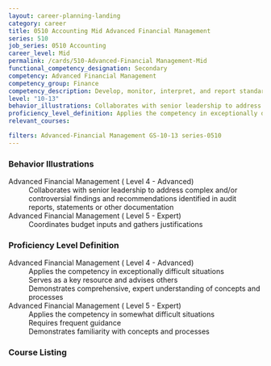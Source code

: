 ```yaml
---
layout: career-planning-landing
category: career
title: 0510 Accounting Mid Advanced Financial Management
series: 510
job_series: 0510 Accounting
career_level: Mid
permalink: /cards/510-Advanced-Financial Management-Mid
functional_competency_designation: Secondary
competency: Advanced Financial Management
competency_group: Finance
competency_description: Develop, monitor, interpret, and report standardized processes/operations to ensure transparency and compliance with financial statutory, regulatory, and leadership guidance with the intent of promoting effectiveness and accountability.
level: "10-13"
behavior_illustrations: Collaborates with senior leadership to address complex and/or controversial findings and recommendations identified in audit reports, statements or other documentation ? Coordinates budget inputs and gathers justifications
proficiency_level_definition: Applies the competency in exceptionally difficult situations ? Serves as a key resource and advises others ? Demonstrates comprehensive, expert understanding of concepts and processes ? Applies the competency in somewhat difficult situations ? Requires frequent guidance ? Demonstrates familiarity with concepts and processes
relevant_courses: 

filters: Advanced-Financial Management GS-10-13 series-0510
---
```


<div class="card-content-column behavior">
  <h3>Behavior Illustrations</h3>
  <dl><dt>Advanced Financial Management ( Level 4 - Advanced)</dt><dd>Collaborates with senior leadership to address complex and/or controversial findings and recommendations identified in audit reports, statements or other documentation</dd><dt>Advanced Financial Management ( Level 5 - Expert)</dt><dd>Coordinates budget inputs and gathers justifications</dd></dl>
</div>
<div class="card-content-column prof-level">
  <h3>Proficiency Level Definition</h3>
  <dl><dt>Advanced Financial Management ( Level 4 - Advanced)</dt><dd>Applies the competency in exceptionally difficult situations </dd><dd> Serves as a key resource and advises others </dd><dd> Demonstrates comprehensive, expert understanding of concepts and processes</dd><dt>Advanced Financial Management ( Level 5 - Expert)</dt><dd>Applies the competency in somewhat difficult situations </dd><dd> Requires frequent guidance </dd><dd> Demonstrates familiarity with concepts and processes</dd></dl>
</div>
<div class="card-content-column">
  <h3>Course Listing</h3>
  <ul>
  
  </ul>
</div>